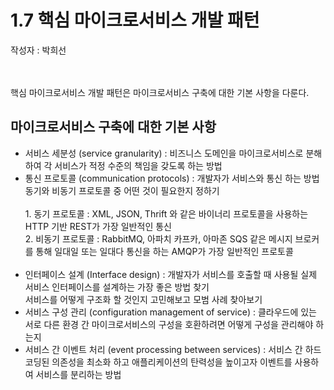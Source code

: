 # 1.7 핵심 마이크로서비스 개발 패턴

작성자 : 박희선
</br>
</br>
</br>

핵심 마이크로서비스 개발 패턴은 마이크로서비스 구축에 대한 기본 사항을 다룬다.

## 마이크로서비스 구축에 대한 기본 사항

- 서비스 세분성 (service granularity) : 비즈니스 도메인을 마이크로서비스로 분해하여 각 서비스가 적정 수준의 책임을 갖도록 하는 방법
  </br>
- 통신 프로토콜 (communication protocols) : 개발자가 서비스와 통신 하는 방법
  </br>
  동기와 비동기 프로토콜 중 어떤 것이 필요한지 정하기 </br></br>
  </tab>1. 동기 프로토콜 : XML, JSON, Thrift 와 같은 바이너리 프로토콜을 사용하는 HTTP 기반 REST가 가장 일반적인 통신 </br>
  </tab>2. 비동기 프로토콜 : RabbitMQ, 아파치 카프카, 아마존 SQS 같은 메시지 브로커를 통해 일대일 또는 일대다 통신을 하는 AMQP가 가장 일반적인 프로토콜 </br></br>
- 인터페이스 설계 (Interface design) : 개발자가 서비스를 호출할 때 사용될 실제 서비스 인터페이스를 설계하는 가장 좋은 방법 찾기 </br>
  서비스를 어떻게 구조화 할 것인지 고민해보고 모범 사례 찾아보기
- 서비스 구성 관리 (configuration management of service) : 클라우드에 있는 서로 다른 환경 간 마이크로서비스의 구성을 호환하려면 어떻게 구성을 관리해야 하는지
- 서비스 간 이벤트 처리 (event processing between services) : 서비스 간 하드코딩된 의존성을 최소화 하고 애플리케이션의 탄력성을 높이고자 이벤트를 사용하여 서비스를 분리하는 방법
